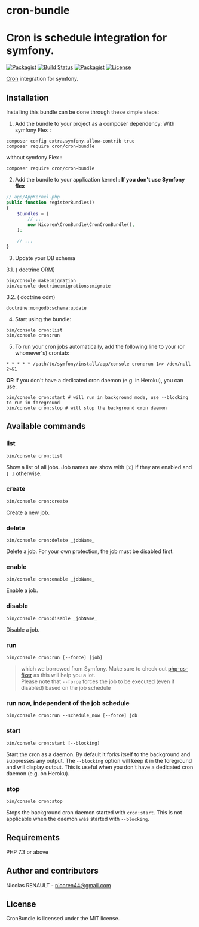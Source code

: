 # cron-bundle
Cron is schedule integration for symfony.
===========

 [![Packagist](https://img.shields.io/packagist/v/nicoren/cron-bundle.svg?style=flat-square)](https://packagist.org/packages/nicoren/cron-bundle)
 [![Build Status](https://img.shields.io/travis/Nicoren/Cron-Bundle.svg?style=flat-square)](https://travis-ci.org/Nicoren/Cron-Bundle)
 [![Packagist](https://img.shields.io/packagist/dt/Nicoren/Cron-Bundle.svg?style=flat-square)](https://packagist.org/packages/nicoren/cron-bundle)
 [![License](https://img.shields.io/badge/license-MIT-blue.svg?style=flat-square)](LICENSE)
 
[Cron](https://github.com/Cron/Cron) integration for symfony.

Installation
------------
Installing this bundle can be done through these simple steps:

1. Add the bundle to your project as a composer dependency:
With symfony Flex :

```shell
composer config extra.symfony.allow-contrib true
composer require cron/cron-bundle
```
without symfony Flex :
```shell
composer require cron/cron-bundle
```
2. Add the bundle to your application kernel :
 **If you don't use Symfony flex**
```php
// app/AppKernel.php
public function registerBundles()
{
    $bundles = [
        // ...
        new Nicoren\CronBundle\CronCronBundle(),
    ];

    // ...
}
```
3. Update your DB schema

3.1. ( doctrine ORM)
```shell
bin/console make:migration
bin/console doctrine:migrations:migrate
```

3.2. ( doctrine odm)
```shell
doctrine:mongodb:schema:update
```

4. Start using the bundle:
```shell
bin/console cron:list
bin/console cron:run
```

5. To run your cron jobs automatically, add the following line to your (or whomever's) crontab:
```
* * * * * /path/to/symfony/install/app/console cron:run 1>> /dev/null 2>&1
```
  **OR**
  If you don't have a dedicated cron daemon (e.g. in Heroku), you can use:
```shell
bin/console cron:start # will run in background mode, use --blocking to run in foreground
bin/console cron:stop # will stop the background cron daemon
```

Available commands
------------------

### list
```shell
bin/console cron:list
```
Show a list of all jobs. Job names are show with ```[x]``` if they are enabled and ```[ ]``` otherwise.

### create
```shell
bin/console cron:create
```
Create a new job.

### delete
```shell
bin/console cron:delete _jobName_
```
Delete a job. For your own protection, the job must be disabled first.

### enable
```shell
bin/console cron:enable _jobName_
```
Enable a job.

### disable
```shell
bin/console cron:disable _jobName_
```
Disable a job.

### run
```shell
bin/console cron:run [--force] [job]
```
> which we borrowed from Symfony. 
> Make sure to check out [php-cs-fixer](https://github.com/fabpot/PHP-CS-Fixer) as this will help you a lot.  
> Please note that `--force` forces the job to be executed (even if disabled) based on the job schedule  

### run now, independent of the job schedule
```shell
bin/console cron:run --schedule_now [--force] job
```

### start
```shell
bin/console cron:start [--blocking]
```
Start the cron as a daemon. By default it forks itself to the background and suppresses any output. The `--blocking` option will keep it in the foreground and will display output. This is useful when you don't have a dedicated cron daemon (e.g. on Heroku).

### stop
```shell
bin/console cron:stop
```
Stops the background cron daemon started with `cron:start`. This is not applicable when the daemon was started with `--blocking`.

Requirements
------------

PHP 7.3 or above

Author and contributors
-----------------------

Nicolas RENAULT - <nicoren44@gmail.com>


License
-------

CronBundle is licensed under the MIT license.
